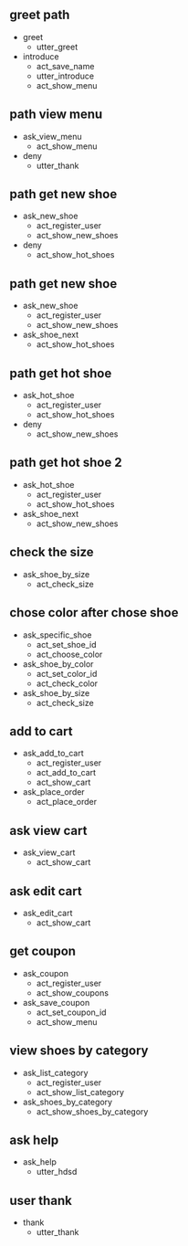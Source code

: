 ## greet path
* greet
  - utter_greet
* introduce
  - act_save_name
  - utter_introduce
  - act_show_menu
  

## path view menu
* ask_view_menu
  - act_show_menu
* deny
  - utter_thank

  
## path get new shoe
* ask_new_shoe
  - act_register_user
  - act_show_new_shoes
* deny
  - act_show_hot_shoes
  
  
## path get new shoe
* ask_new_shoe
  - act_register_user
  - act_show_new_shoes
* ask_shoe_next
  - act_show_hot_shoes


## path get hot shoe
* ask_hot_shoe
  - act_register_user
  - act_show_hot_shoes
* deny
  - act_show_new_shoes


## path get hot shoe 2
* ask_hot_shoe
  - act_register_user
  - act_show_hot_shoes
* ask_shoe_next
  - act_show_new_shoes

## check the size
* ask_shoe_by_size
  - act_check_size
  

## chose color after chose shoe
* ask_specific_shoe
  - act_set_shoe_id
  - act_choose_color
* ask_shoe_by_color
  - act_set_color_id
  - act_check_color
* ask_shoe_by_size
  - act_check_size


## add to cart
* ask_add_to_cart
  - act_register_user
  - act_add_to_cart
  - act_show_cart
* ask_place_order
  - act_place_order


## ask view cart
* ask_view_cart
  - act_show_cart
  
  
## ask edit cart
* ask_edit_cart
  - act_show_cart


## get coupon
* ask_coupon
  - act_register_user
  - act_show_coupons
* ask_save_coupon
  - act_set_coupon_id
  - act_show_menu


## view shoes by category
* ask_list_category
  - act_register_user
  - act_show_list_category
* ask_shoes_by_category
  - act_show_shoes_by_category


## ask help
* ask_help
  - utter_hdsd
  
  
## user thank
* thank
  - utter_thank